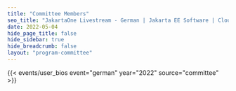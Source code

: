 ```yaml
---
title: "Committee Members"
seo_title: "JakartaOne Livestream - German | Jakarta EE Software | Cloud Native"
date: 2022-05-04
hide_page_title: false
hide_sidebar: true
hide_breadcrumb: false
layout: "program-committee"
---
```


{{< events/user_bios event="german" year="2022" source="committee" >}}
